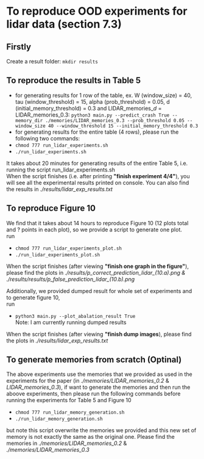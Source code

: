 # To reproduce OOD experiments for lidar data (section 7.3)

## Firstly

Create a result folder: 
`mkdir results`

## To reproduce the results in Table 5

- for generating results for 1 row of the table, ex. W (window_size) = 40, tau (window_threshold) = 15, alpha (prob_threshold) = 0.05, d (initial_memory_threshold) = 0.3 and LIDAR_memories_$d$ = LIDAR_memories_0.3: 
`python3 main.py --predict_crash True --memory_dir ./memories/LIDAR_memories_0.3 --prob_threshold 0.05 --window_size 40 --window_threshold 15 --initial_memory_threshold 0.3`
- for generating results for the entire table (4 rows), please run the following two commands:
- `chmod 777 run_lidar_experiments.sh`
- `./run_lidar_experiments.sh`

It takes about 20 minutes for generating results of the entire Table 5, i.e. running the script run_lidar_experiments.sh <br>
When the script finishes (i.e. after printing **"finish experiment 4/4"**), you will see all the experimental results printed on console. You can also find the results in *./results/lidar_exp_results.txt*

## To reproduce Figure 10
We find that it takes about 14 hours to reproduce Figure 10 (12 plots total and ? points in each plot), so we provide a script to generate one plot. <br>
run 
- `chmod 777 run_lidar_experiments_plot.sh`
- `./run_lidar_experiments_plot.sh`

When the script finishes (after viewing **"finish one graph in the figure"**), please find the plots in *./results/p_correct_prediction_lidar_(10.a).png & ./results/results/p_false_prediction_lidar_(10.b).png*

Additionally, we provided dumped result for whole set of experiments and to generate figure 10, <br>
run 
- `python3 main.py --plot_abalation_result True` <br>
Note: I am currently running dumped results <br>

When the script finishes (after viewing **"finish dump images**), please find the plots in *./results/lidar_exp_results.txt*

## To generate memories from scratch (Optinal)

The above experiments use the memories that we provided as used in the experiments for the paper (in *./memories/LIDAR_memories_0.2* & *LIDAR_memories_0.3*), if want to generate the memories and then run the aboove experiments, then please run the following commands before running the experiments for Table 5 and Figure 10 <br>

- `chmod 777 run_lidar_memory_generation.sh`
- `./run_lidar_memory_generation.sh`

but note this script overwrite the memories we provided and this new set of memory is not exactly the same as the original one. Please find the memories in *./memories/LIDAR_memories_0.2* & *./memories/LIDAR_memories_0.3* <br>
